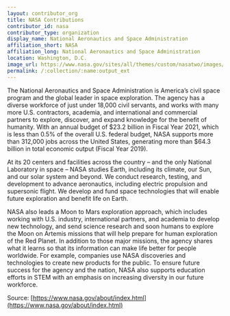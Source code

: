 ```yaml
---
layout: contributor_org
title: NASA Contributions
contributor_id: nasa
contributor_type: organization
display_name: National Aeronautics and Space Administration
affiliation_short: NASA
affiliation_long: National Aeronautics and Space Administration
location: Washington, D.C.
image_url: https://www.nasa.gov/sites/all/themes/custom/nasatwo/images/nasa-logo.svg
permalink: /:collection/:name:output_ext
---
```

The National Aeronautics and Space Administration is America’s civil space program and the global leader in space exploration. The agency has a diverse workforce of just under 18,000 civil servants, and works with many more U.S. contractors, academia, and international and commercial partners to explore, discover, and expand knowledge for the benefit of humanity. With an annual budget of $23.2 billion in Fiscal Year 2021, which is less than 0.5% of the overall U.S. federal budget, NASA supports more than 312,000 jobs across the United States, generating more than $64.3 billion in total economic output (Fiscal Year 2019). 

At its 20 centers and facilities across the country – and the only National Laboratory in space – NASA studies Earth, including its climate, our Sun, and our solar system and beyond. We conduct research, testing, and development to advance aeronautics, including electric propulsion and supersonic flight. We develop and fund space technologies that will enable future exploration and benefit life on Earth.

NASA also leads a Moon to Mars exploration approach, which includes working with U.S. industry, international partners, and academia to develop new technology, and send science research and soon humans to explore the Moon on Artemis missions that will help prepare for human exploration of the Red Planet. In addition to those major missions, the agency shares what it learns so that its information can make life better for people worldwide. For example, companies use NASA discoveries and technologies to create new products for the public. To ensure future success for the agency and the nation, NASA also supports education efforts in STEM with an emphasis on increasing diversity in our future workforce. 

Source: [https://www.nasa.gov/about/index.html](https://www.nasa.gov/about/index.html)